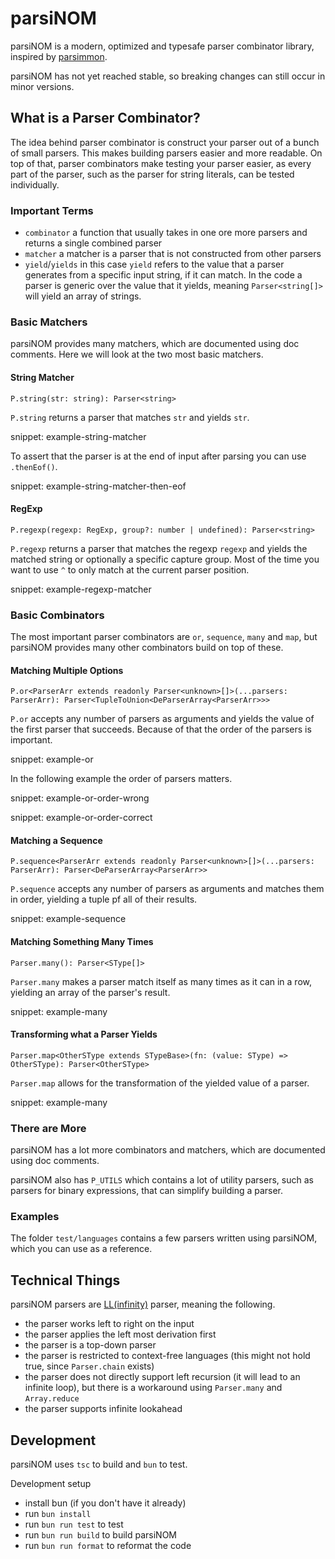 # parsiNOM

parsiNOM is a modern, optimized and typesafe parser combinator library, inspired by [parsimmon](https://github.com/jneen/parsimmon).

parsiNOM has not yet reached stable, so breaking changes can still occur in minor versions.

## What is a Parser Combinator?

The idea behind parser combinator is construct your parser out of a bunch of small parsers.
This makes building parsers easier and more readable.
On top of that, parser combinators make testing your parser easier, as every part of the parser, such as the parser for string literals, can be tested individually.

### Important Terms

- `combinator` a function that usually takes in one ore more parsers and returns a single combined parser
- `matcher` a matcher is a parser that is not constructed from other parsers
- `yield`/`yields` in this case `yield` refers to the value that a parser generates from a specific input string, if it can match. In the code a parser is generic over the value that it yields, meaning `Parser<string[]>` will yield an array of strings.

### Basic Matchers

parsiNOM provides many matchers, which are documented using doc comments. Here we will look at the two most basic matchers.

#### String Matcher

`P.string(str: string): Parser<string>`

`P.string` returns a parser that matches `str` and yields `str`.

snippet: example-string-matcher

To assert that the parser is at the end of input after parsing you can use `.thenEof()`.

snippet: example-string-matcher-then-eof

#### RegExp

`P.regexp(regexp: RegExp, group?: number | undefined): Parser<string>`

`P.regexp` returns a parser that matches the regexp `regexp` and yields the matched string or optionally a specific capture group.
Most of the time you want to use `^` to only match at the current parser position.

snippet: example-regexp-matcher

### Basic Combinators

The most important parser combinators are `or`, `sequence`, `many` and `map`, but parsiNOM provides many other combinators build on top of these.

#### Matching Multiple Options

`P.or<ParserArr extends readonly Parser<unknown>[]>(...parsers: ParserArr): Parser<TupleToUnion<DeParserArray<ParserArr>>>`

`P.or` accepts any number of parsers as arguments and yields the value of the first parser that succeeds.
Because of that the order of the parsers is important.

snippet: example-or

In the following example the order of parsers matters.

snippet: example-or-order-wrong

snippet: example-or-order-correct

#### Matching a Sequence

`P.sequence<ParserArr extends readonly Parser<unknown>[]>(...parsers: ParserArr): Parser<DeParserArray<ParserArr>>`

`P.sequence` accepts any number of parsers as arguments and matches them in order, yielding a tuple pf all of their results.

snippet: example-sequence

#### Matching Something Many Times

`Parser.many(): Parser<SType[]>`

`Parser.many` makes a parser match itself as many times as it can in a row, yielding an array of the parser's result.

snippet: example-many

#### Transforming what a Parser Yields

`Parser.map<OtherSType extends STypeBase>(fn: (value: SType) => OtherSType): Parser<OtherSType>`

`Parser.map` allows for the transformation of the yielded value of a parser.

snippet: example-many

### There are More

parsiNOM has a lot more combinators and matchers, which are documented using doc comments.

parsiNOM also has `P_UTILS` which contains a lot of utility parsers, such as parsers for binary expressions, that can simplify building a parser.

### Examples

The folder `test/languages` contains a few parsers written using parsiNOM, which you can use as a reference.

## Technical Things

parsiNOM parsers are [LL(infinity)](https://en.wikipedia.org/wiki/LL_parser) parser, meaning the following.

- the parser works left to right on the input
- the parser applies the left most derivation first
- the parser is a top-down parser
- the parser is restricted to context-free languages (this might not hold true, since `Parser.chain` exists)
- the parser does not directly support left recursion (it will lead to an infinite loop), but there is a workaround using `Parser.many` and `Array.reduce`
- the parser supports infinite lookahead

## Development

parsiNOM uses `tsc` to build and `bun` to test.

Development setup

- install bun (if you don't have it already)
- run `bun install`
- run `bun run test` to test
- run `bun run build` to build parsiNOM
- run `bun run format` to reformat the code
